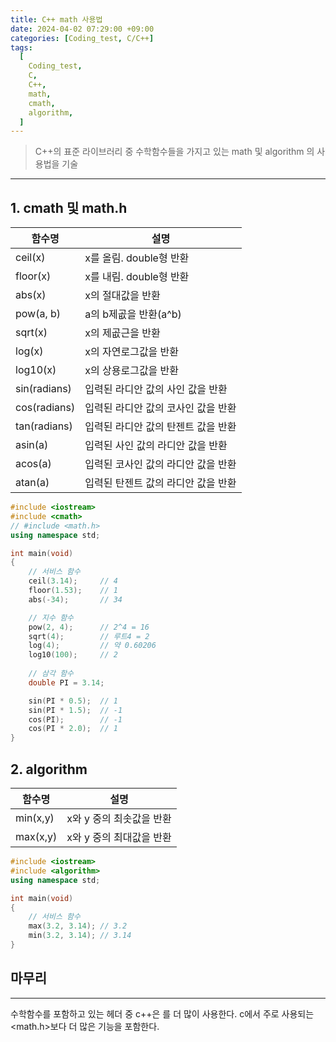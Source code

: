 ```yaml
---
title: C++ math 사용법
date: 2024-04-02 07:29:00 +09:00
categories: [Coding_test, C/C++]
tags:
  [
    Coding_test,
    C,
    C++,
    math,
    cmath,
    algorithm,
  ]
---
```


> C++의 표준 라이브러리 중 수학함수들을 가지고 있는 math 및 algorithm 의 사용법을 기술

---

## 1. cmath 및 math.h

|함수명|설명| 
|---|---|
|ceil(x)    |x를 올림. double형 반환                    |
|floor(x)   |x를 내림. double형 반환                    |
|abs(x)     |x의 절대값을 반환                          |
|pow(a, b)  |a의 b제곲을 반환(a^b)                      |
|sqrt(x)    |x의 제곲근을 반환                          |
|log(x)     |x의 자연로그값을 반환                      |
|log10(x)   |x의 상용로그값을 반환                      |
|sin(radians)|입력된 라디안 값의 사인 값을 반환          |
|cos(radians)|입력된 라디안 값의 코사인 값을 반환        |
|tan(radians)|입력된 라디안 값의 탄젠트 값을 반환        |
|asin(a)     |입력된 사인 값의 라디안 값을 반환           |
|acos(a)     |입력된 코사인 값의 라디안 값을 반환         |
|atan(a)     |입력된 탄젠트 값의 라디안 값을 반환         |


```cpp
#include <iostream>
#include <cmath>
// #include <math.h>
using namespace std;

int main(void)
{
	// 서비스 함수
	ceil(3.14);		// 4
	floor(1.53);	// 1
	abs(-34);		// 34

	// 지수 함수
	pow(2, 4);		// 2^4 = 16
	sqrt(4);		// 루트4 = 2
	log(4);			// 약 0.60206
	log10(100);		// 2
	
	// 삼각 함수
	double PI = 3.14;

	sin(PI * 0.5);	// 1
	sin(PI * 1.5);	// -1
	cos(PI);		// -1
	cos(PI * 2.0);	// 1
}
```

## 2. algorithm

|함수명|설명| 
|---|---|
|min(x,y)   |x와 y 중의 최솟값을 반환                   |
|max(x,y)   |x와 y 중의 최대값을 반환                   |


```cpp
#include <iostream>
#include <algorithm>
using namespace std;

int main(void)
{
	// 서비스 함수
	max(3.2, 3.14);	// 3.2
	min(3.2, 3.14);	// 3.14
}
```

## 마무리
---
수학함수를 포함하고 있는 헤더 중 c++은 <cmath>를 더 많이 사용한다. c에서 주로 사용되는 <math.h>보다 더 많은 기능을 포함한다.